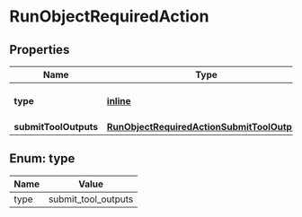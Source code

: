 
# RunObjectRequiredAction

## Properties
Name | Type | Description | Notes
------------ | ------------- | ------------- | -------------
**type** | [**inline**](#Type) | For now, this is always &#x60;submit_tool_outputs&#x60;. | 
**submitToolOutputs** | [**RunObjectRequiredActionSubmitToolOutputs**](RunObjectRequiredActionSubmitToolOutputs.md) |  | 


<a id="Type"></a>
## Enum: type
Name | Value
---- | -----
type | submit_tool_outputs



